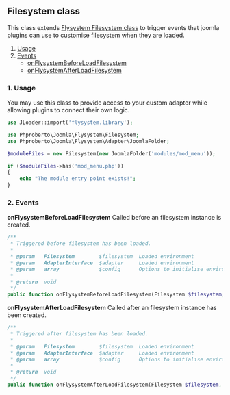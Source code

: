 ## Filesystem class

This class extends [Flysystem Filesystem class](https://github.com/thephpleague/flysystem/blob/master/src/Filesystem.php) to trigger events that joomla plugins can use to customise filesystem when they are loaded.

1. [Usage](#usage)
2. [Events](#events)
    * [onFlysystemBeforeLoadFilesystem](#onFlysystemBeforeLoadFilesystem)
    * [onFlysystemAfterLoadFilesystem](#onFlysystemAfterLoadFilesystem)

### 1. Usage <a id="usage"></a>

You may use this class to provide access to your custom adapter while allowing plugins to connect their own logic.  

```php
use JLoader::import('flysystem.library');

use Phproberto\Joomla\Flysystem\Filesystem;
use Phproberto\Joomla\Flysystem\Adapter\JoomlaFolder;

$moduleFiles = new Filesystem(new JoomlaFolder('modules/mod_menu'));

if ($moduleFiles->has('mod_menu.php'))
{
	echo "The module entry point exists!";
}
```

### 2. Events <a id="events"></a>

**onFlysystemBeforeLoadFilesystem** Called before an filesystem instance is created.<a id="onFlysystemBeforeLoadFilesystem"></a>

```php
/**
 * Triggered before filesystem has been loaded.
 *
 * @param   Filesystem        $filesystem  Loaded environment
 * @param   AdapterInterface  $adapter     Loaded environment
 * @param   array             $config      Options to initialise environment
 *
 * @return  void
 */
public function onFlysystemBeforeLoadFilesystem(Filesystem $filesystem, AdapterInterface &$adapter, &$config = null)
```

**onFlysystemAfterLoadFilesystem** Called after an filesystem instance has been created.<a id="onFlysystemAfterLoadFilesystem"></a>

```php
/**
 * Triggered after filesystem has been loaded.
 *
 * @param   Filesystem        $filesystem  Loaded environment
 * @param   AdapterInterface  $adapter     Loaded environment
 * @param   array             $config      Options to initialise environment
 *
 * @return  void
 */
public function onFlysystemAfterLoadFilesystem(Filesystem $filesystem, AdapterInterface $adapter, $config = null)
```
